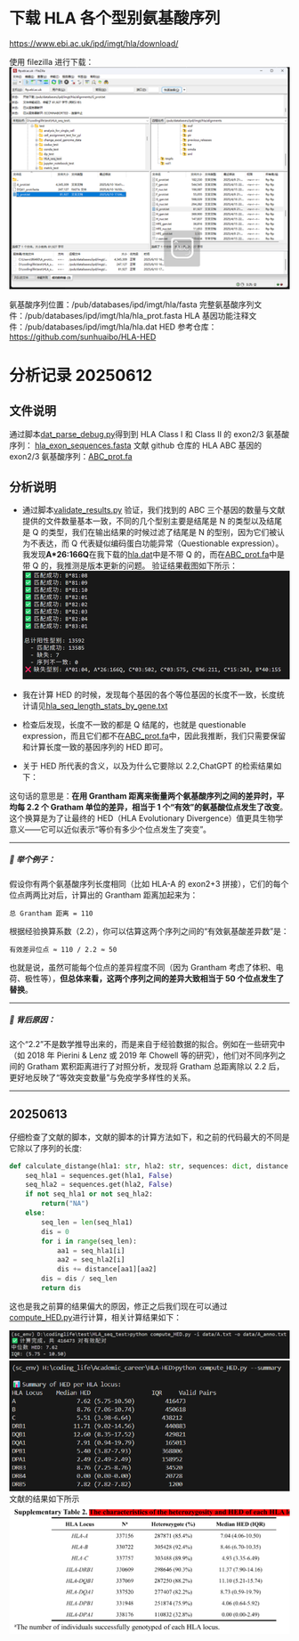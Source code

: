 # 下载 HLA 各个型别氨基酸序列

https://www.ebi.ac.uk/ipd/imgt/hla/download/

使用 filezilla 进行下载：
![alt text](image.png)

氨基酸序列位置：/pub/databases/ipd/imgt/hla/fasta
完整氨基酸序列文件：/pub/databases/ipd/imgt/hla/hla_prot.fasta
HLA 基因功能注释文件：/pub/databases/ipd/imgt/hla/hla.dat
HED 参考仓库：https://github.com/sunhuaibo/HLA-HED

# 分析记录 20250612

## 文件说明

通过脚本[dat_parse_debug.py](./data/dat_parse_debug.py)得到到 HLA Class I 和 Class II 的 exon2/3 氨基酸序列： [hla_exon_sequences.fasta](./data/hla_exon_sequences.fasta)
文献 github 仓库的 HLA ABC 基因的 exon2/3 氨基酸序列：[ABC_prot.fa](./data/ABC_prot.fa)

## 分析说明

- 通过脚本[validate_results.py](./validate_results.py) 验证，我们找到的 ABC 三个基因的数量与文献提供的文件数量基本一致，不同的几个型别主要是结尾是 N 的类型以及结尾是 Q 的类型，我们在输出结果的时候过滤了结尾是 N 的型别，因为它们被认为不表达，而 Q 代表疑似编码蛋白功能异常（Questionable expression）。我发现**A\*26:166Q**在我下载的[hla.dat](./data/hla.dat)中是不带 Q 的，而在[ABC_prot.fa](./data/ABC_prot.fa)中是带 Q 的，我推测是版本更新的问题。
  验证结果截图如下所示：
  ![alt text](image-1.png)

- 我在计算 HED 的时候，发现每个基因的各个等位基因的长度不一致，长度统计请见[hla_seq_length_stats_by_gene.txt](./data/hla_seq_length_stats_by_gene.txt)

- 检查后发现，长度不一致的都是 Q 结尾的，也就是 questionable expression，而且它们都不在[ABC_prot.fa](./data/ABC_prot.fa)中，因此我推断，我们只需要保留和计算长度一致的基因序列的 HED 即可。

- 关于 HED 所代表的含义，以及为什么它要除以 2.2,ChatGPT 的检索结果如下：

这句话的意思是：**在用 Grantham 距离来衡量两个氨基酸序列之间的差异时，平均每 2.2 个 Gratham 单位的差异，相当于 1 个“有效”的氨基酸位点发生了改变**。这个换算是为了让最终的 HED（HLA Evolutionary Divergence）值更具生物学意义——它可以近似表示“等价有多少个位点发生了突变”。

---

##### 🔬 举个例子：

假设你有两个氨基酸序列长度相同（比如 HLA-A 的 exon2+3 拼接），它们的每个位点两两比对后，计算出的 Grantham 距离加起来为：

```
总 Grantham 距离 = 110
```

根据经验换算系数（2.2），你可以估算这两个序列之间的“有效氨基酸差异数”是：

```
有效差异位点 ≈ 110 / 2.2 ≈ 50
```

也就是说，虽然可能每个位点的差异程度不同（因为 Grantham 考虑了体积、电荷、极性等），**但总体来看，这两个序列之间的差异大致相当于 50 个位点发生了替换**。

---

##### 🧪 背后原因：

这个“2.2”不是数学推导出来的，而是来自于经验数据的拟合。例如在一些研究中（如 2018 年 Pierini & Lenz 或 2019 年 Chowell 等的研究），他们对不同序列之间的 Gratham 累积距离进行了对照分析，发现将 Gratham 总距离除以 2.2 后，更好地反映了“等效突变数量”与免疫学多样性的关系。

---

## 20250613

仔细检查了文献的脚本，文献的脚本的计算方法如下，和之前的代码最大的不同是它除以了序列的长度:

```python
def calculate_distange(hla1: str, hla2: str, sequences: dict, distance: dict) -> float:
    seq_hla1 = sequences.get(hla1, False)
    seq_hla2 = sequences.get(hla2, False)
    if not seq_hla1 or not seq_hla2:
        return("NA")
    else:
        seq_len = len(seq_hla1)
        dis = 0
        for i in range(seq_len):
            aa1 = seq_hla1[i]
            aa2 = seq_hla2[i]
            dis += distance[aa1][aa2]
        dis = dis / seq_len
        return dis
```

这也是我之前算的结果偏大的原因，修正之后我们现在可以通过[compute_HED.py](./compute_HED.py)进行计算，相关计算结果如下：

![alt text](image-2.png)
![alt text](image-6.png)
文献的结果如下所示
![alt text](image-5.png)

